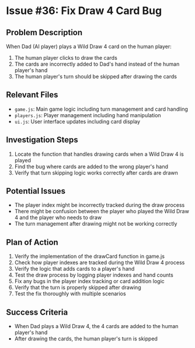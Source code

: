 # Issue #36: Fix Draw 4 Card Bug

## Problem Description
When Dad (AI player) plays a Wild Draw 4 card on the human player:
1. The human player clicks to draw the cards
2. The cards are incorrectly added to Dad's hand instead of the human player's hand
3. The human player's turn should be skipped after drawing the cards

## Relevant Files
- `game.js`: Main game logic including turn management and card handling
- `players.js`: Player management including hand manipulation
- `ui.js`: User interface updates including card display

## Investigation Steps
1. Locate the function that handles drawing cards when a Wild Draw 4 is played
2. Find the bug where cards are added to the wrong player's hand
3. Verify that turn skipping logic works correctly after cards are drawn

## Potential Issues
- The player index might be incorrectly tracked during the draw process
- There might be confusion between the player who played the Wild Draw 4 and the player who needs to draw
- The turn management after drawing might not be working correctly

## Plan of Action
1. Verify the implementation of the drawCard function in game.js
2. Check how player indexes are tracked during the Wild Draw 4 process
3. Verify the logic that adds cards to a player's hand
4. Test the draw process by logging player indexes and hand counts
5. Fix any bugs in the player index tracking or card addition logic
6. Verify that the turn is properly skipped after drawing
7. Test the fix thoroughly with multiple scenarios

## Success Criteria
- When Dad plays a Wild Draw 4, the 4 cards are added to the human player's hand
- After drawing the cards, the human player's turn is skipped